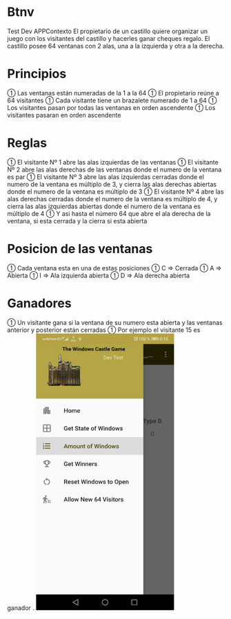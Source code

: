 # Btnv
Test Dev
APPContexto 
El propietario de un castillo quiere organizar un juego con los visitantes del castillo y hacerles ganar cheques regalo. 
El castillo posee 64 ventanas con 2 alas, una a la izquierda y otra a la derecha.
# Principios
 Las ventanas están numeradas de la 1 a la 64 
 El propietario reúne a 64 visitantes 
 Cada visitante tiene un brazalete numerado de 1 a 64 
 Los visitantes pasan por todas las ventanas en orden ascendente 
 Los visitantes pasaran en orden ascendente 
# Reglas
 El visitante Nº 1 abre las alas izquierdas de las ventanas 
 El visitante Nº 2 abre las alas derechas de las ventanas donde el numero de la ventana es par 
 El visitante Nº 3 abre las alas izquierdas cerradas donde el numero de la ventana es múltiplo de 3, y cierra las alas derechas abiertas donde el numero de la ventana es múltiplo de 3 
 El visitante Nº 4 abre las alas derechas cerradas donde el numero de la ventana es múltiplo de 4, y cierra las alas izquierdas abiertas donde el numero de la ventana es múltiplo de 4 
 Y asi hasta el número 64 que abre el ala derecha de la ventana, si esta cerrada y la cierra si esta abierta 
# Posicion de las ventanas
 Cada ventana esta en una de estas posiciones 
 C => Cerrada 
 A => Abierta 
 I => Ala izquierda abierta 
 D => Ala derecha abierta 
# Ganadores
 Un visitante gana si la ventana de su numero esta abierta y las ventanas anterior y posterior están cerradas 
 Por ejemplo el visitante 15 es ganador .
<img src="https://raw.githubusercontent.com/androidtenerife/Btnv/master/Screenshot_20210609_001307_com.bitnovo.seleccion.herbert.btnv.jpg?token=AFQDLBYZTSC67BDHDBGTOJDAYABRK" width="320" height="640">
